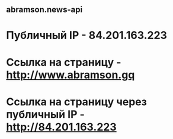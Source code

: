 ## abramson.news-api
# Публичный IP - 84.201.163.223
# Cсылка на страницу - http://www.abramson.gq
# Ссылка на страницу через публичный IP - http://84.201.163.223
